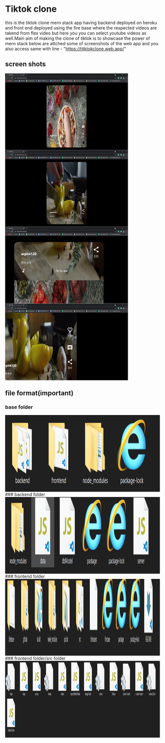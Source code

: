 # Tiktok clone

this is the tiktok clone mern stack app  having backend deployed on heroku and front end deployed using the fire base where the respected videos are takend from flex video but here you you can select youtube videos as well.Main aim of making the clone of tiktok is to showcase the power of mern stack below are attched some of screenshots of the web app and you also access same with line - "https://titktokclone.web.app/"

## screen shots
 <img src="Screenshot (12).png" width="400px" height="250px" align="center">       <img src="Screenshot (13).png" width="400px" height="250px" align="center">
 <img src="Screenshot (15).png" width="400px" height="250px" align="center">       <img src="Screenshot (14).png" width="400px" height="250px" align="center">
 
 
## file format(important)

### base folder
<img src="basefloder.PNG" width="100%" height="250px" align="center"> 
### backend folder
<img src="backendfloder.PNG" width="100%" height="250px" align="center"> 
### frontend folder
<img src="frontend floder.PNG" width="100%" height="250px" align="center"> 
### frontend folder/src folder
<img src="src floder.PNG" width="100%" height="250px" align="center"> 




